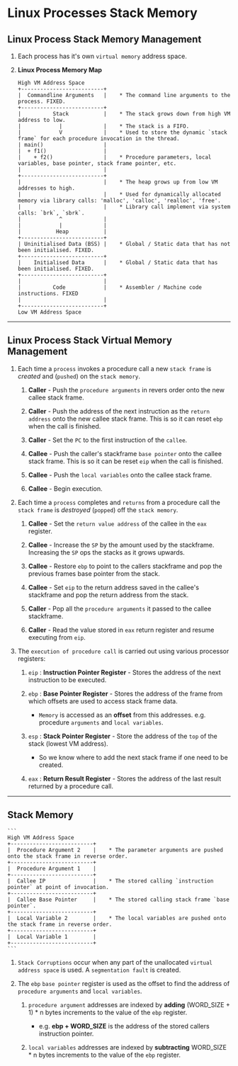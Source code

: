 # Linux Processes Stack Memory

## Linux Process Stack Memory Management

1. Each process has it's own `virtual memory` address space.

2. __Linux Process Memory Map__

    ```
    High VM Address Space
    +--------------------------+
    |  Commandline Arguments   |    * The command line arguments to the process. FIXED.
    +--------------------------+
    |          Stack           |    * The stack grows down from high VM address to low.
    |            |             |    * The stack is a FIFO.
    |            V             |    * Used to store the dynamic `stack frame` for each procedure invocation in the thread.
    | main()                   |
    |  + f1()                  |
    |    + f2()                |    * Procedure parameters, local variables, base pointer, stack frame pointer, etc.
    |                          |
    +--------------------------+
    |                          |    * The heap grows up from low VM addresses to high.
    |                          |    * Used for dynamically allocated memory via library calls: 'malloc', 'calloc', 'realloc', 'free'.
    |                          |    * Library call implement via system calls: `brk`, `sbrk`.
    |            ^             |
    |            |             |
    |           Heap           |
    +--------------------------+
    | Uninitialised Data (BSS) |    * Global / Static data that has not been initialised. FIXED.
    +--------------------------+
    |    Initialised Data      |    * Global / Static data that has been initialised. FIXED.
    +--------------------------+
    |                          |
    |          Code            |    * Assembler / Machine code instructions. FIXED
    |                          |
    +--------------------------+
    Low VM Address Space
    ```

---

## Linux Process Stack Virtual Memory Management

1. Each time a `process` invokes a procedure call a new `stack frame` is _created_ and (`pushed`) on the `stack memory`.

    1. __Caller__ - Push the `procedure arguments` in revers order onto the new callee stack frame.

    2. __Caller__ - Push the address of the next instruction as the `return address` onto the new callee stack frame. This is so it can reset `ebp` when the call is finished.

    3. __Caller__ - Set the `PC` to the first instruction of the `callee`.

    4. __Callee__ - Push the caller's stackframe `base pointer` onto the callee stack frame. This is so it can be reset `eip` when the call is finished.

    5. __Callee__ - Push the `local variables` onto the callee stack frame.

    6. __Callee__ - Begin execution.

2. Each time a `process` completes and `returns` from a procedure call the `stack frame` is _destroyed_ (`popped`) off the `stack memory`.

    1. __Callee__ - Set the `return value address` of the callee in the `eax` register.

    2. __Callee__ - Increase the `SP` by the amount used by the stackframe. Increasing the `SP` ops the stacks as it grows upwards.

    3. __Callee__ - Restore `ebp` to point to the callers stackframe and pop the previous frames base pointer from the stack.

    4. __Callee__ - Set `eip` to the return address saved in the callee's stackframe and pop the return address from the stack.

    5. __Caller__ - Pop all the `procedure arguments` it passed to the callee stackframe.

    6. __Caller__ - Read the value stored in `eax` return register and resume executing from `eip`.

3. The `execution of procedure call` is carried out using various processor registers:

    1. `eip` : __Instruction Pointer Register__ - Stores the address of the next instruction to be executed.
    
    2. `ebp` : __Base Pointer Register__ - Stores the address of the frame from which offsets are used to access stack frame data. 

        * `Memory` is accessed as an __offset__ from this addresses. e.g. procedure `arguments` and `local variables`.
    
    3. `esp` : __Stack Pointer Register__ - Store the address of the `top` of the stack (lowest VM address).

        * So we know where to add the next stack frame if one need to be created.
    
    4. `eax` : __Return Result Register__ - Stores the address of the last result returned by a procedure call.

---

## Stack Memory

    ```
    High VM Address Space
    +--------------------------+
    |  Procedure Argument 2    |    * The parameter arguments are pushed onto the stack frame in reverse order.
    +--------------------------+
    |  Procedure Argument 1    |
    +--------------------------+
    |  Callee IP               |    * The stored calling `instruction pointer` at point of invocation.
    +--------------------------+
    |  Callee Base Pointer     |    * The stored calling stack frame `base pointer`.
    +--------------------------+
    |  Local Variable 2        |    * The local variables are pushed onto the stack frame in reverse order.
    +--------------------------+
    |  Local Variable 1        |
    +--------------------------+
    ```

1. `Stack Corruptions` occur when any part of the unallocated `virtual address space` is used. A `segmentation fault` is created.

2. The `ebp` `base pointer` register is used as the offset to find the address of `procedure arguments` and `local variables`.

    1. `procedure argument` addresses are indexed by __adding__  (WORD_SIZE + 1) * n bytes increments to the value of the `ebp` register.

        * e.g. __ebp + WORD_SIZE__ is the address of the stored callers instruction pointer.

    2. `local variables` addresses are indexed by __subtracting__  WORD_SIZE * n bytes increments to the value of the `ebp` register.
